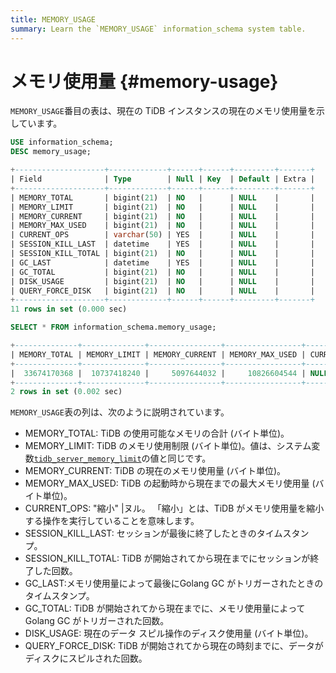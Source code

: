 ```yaml
---
title: MEMORY_USAGE
summary: Learn the `MEMORY_USAGE` information_schema system table.
---
```


# メモリ使用量 {#memory-usage}

`MEMORY_USAGE`番目の表は、現在の TiDB インスタンスの現在のメモリ使用量を示しています。

```sql
USE information_schema;
DESC memory_usage;
```

```sql
+--------------------+-------------+------+------+---------+-------+
| Field              | Type        | Null | Key  | Default | Extra |
+--------------------+-------------+------+------+---------+-------+
| MEMORY_TOTAL       | bigint(21)  | NO   |      | NULL    |       |
| MEMORY_LIMIT       | bigint(21)  | NO   |      | NULL    |       |
| MEMORY_CURRENT     | bigint(21)  | NO   |      | NULL    |       |
| MEMORY_MAX_USED    | bigint(21)  | NO   |      | NULL    |       |
| CURRENT_OPS        | varchar(50) | YES  |      | NULL    |       |
| SESSION_KILL_LAST  | datetime    | YES  |      | NULL    |       |
| SESSION_KILL_TOTAL | bigint(21)  | NO   |      | NULL    |       |
| GC_LAST            | datetime    | YES  |      | NULL    |       |
| GC_TOTAL           | bigint(21)  | NO   |      | NULL    |       |
| DISK_USAGE         | bigint(21)  | NO   |      | NULL    |       |
| QUERY_FORCE_DISK   | bigint(21)  | NO   |      | NULL    |       |
+--------------------+-------------+------+------+---------+-------+
11 rows in set (0.000 sec)
```


```sql
SELECT * FROM information_schema.memory_usage;
```

```sql
+--------------+--------------+----------------+-----------------+-------------+---------------------+--------------------+---------------------+----------+------------+------------------+
| MEMORY_TOTAL | MEMORY_LIMIT | MEMORY_CURRENT | MEMORY_MAX_USED | CURRENT_OPS | SESSION_KILL_LAST   | SESSION_KILL_TOTAL | GC_LAST             | GC_TOTAL | DISK_USAGE | QUERY_FORCE_DISK |
+--------------+--------------+----------------+-----------------+-------------+---------------------+--------------------+---------------------+----------+------------+------------------+
|  33674170368 |  10737418240 |     5097644032 |     10826604544 | NULL        | 2022-10-17 22:47:47 |                  1 | 2022-10-17 22:47:47 |       20 |          0 |                0 |
+--------------+--------------+----------------+-----------------+-------------+---------------------+--------------------+---------------------+----------+------------+------------------+
2 rows in set (0.002 sec)
```

`MEMORY_USAGE`表の列は、次のように説明されています。

-   MEMORY_TOTAL: TiDB の使用可能なメモリの合計 (バイト単位)。
-   MEMORY_LIMIT: TiDB のメモリ使用制限 (バイト単位)。値は、システム変数[`tidb_server_memory_limit`](/system-variables.md#tidb_server_memory_limit-new-in-v640)の値と同じです。
-   MEMORY_CURRENT: TiDB の現在のメモリ使用量 (バイト単位)。
-   MEMORY_MAX_USED: TiDB の起動時から現在までの最大メモリ使用量 (バイト単位)。
-   CURRENT_OPS: &quot;縮小&quot; |ヌル。 「縮小」とは、TiDB がメモリ使用量を縮小する操作を実行していることを意味します。
-   SESSION_KILL_LAST: セッションが最後に終了したときのタイムスタンプ。
-   SESSION_KILL_TOTAL: TiDB が開始されてから現在までにセッションが終了した回数。
-   GC_LAST:メモリ使用量によって最後にGolang GC がトリガーされたときのタイムスタンプ。
-   GC_TOTAL: TiDB が開始されてから現在までに、メモリ使用量によってGolang GC がトリガーされた回数。
-   DISK_USAGE: 現在のデータ スピル操作のディスク使用量 (バイト単位)。
-   QUERY_FORCE_DISK: TiDB が開始されてから現在の時刻までに、データがディスクにスピルされた回数。
